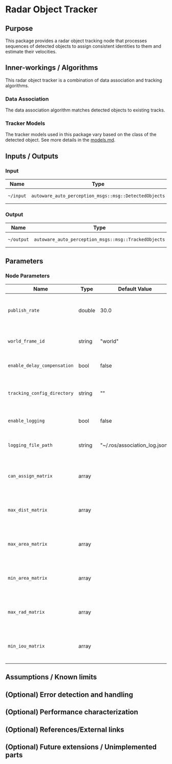 # Radar Object Tracker

## Purpose

This package provides a radar object tracking node that processes sequences of detected objects to assign consistent identities to them and estimate their velocities.

## Inner-workings / Algorithms

This radar object tracker is a combination of data association and tracking algorithms.

<!-- In the future, you can add an overview image here -->
<!-- ![radar_object_tracker_overview](image/radar_object_tracker_overview.svg) -->

### Data Association

The data association algorithm matches detected objects to existing tracks.

### Tracker Models

The tracker models used in this package vary based on the class of the detected object.
See more details in the [models.md](models.md).

<!-- In the future, you can add flowcharts, state transitions, and other details about how this package works. -->

## Inputs / Outputs

### Input

| Name      | Type                                                  | Description      |
| --------- | ----------------------------------------------------- | ---------------- |
| `~/input` | `autoware_auto_perception_msgs::msg::DetectedObjects` | Detected objects |

### Output

| Name       | Type                                                 | Description     |
| ---------- | ---------------------------------------------------- | --------------- |
| `~/output` | `autoware_auto_perception_msgs::msg::TrackedObjects` | Tracked objects |

## Parameters

### Node Parameters

| Name                        | Type   | Default Value                 | Description                                                 |
| --------------------------- | ------ | ----------------------------- | ----------------------------------------------------------- |
| `publish_rate`              | double | 30.0                          | The rate at which to publish the output messages            |
| `world_frame_id`            | string | "world"                       | The frame ID of the world coordinate system                 |
| `enable_delay_compensation` | bool   | false                         | Whether to enable delay compensation                        |
| `tracking_config_directory` | string | ""                            | The directory containing the tracking configuration files   |
| `enable_logging`            | bool   | false                         | Whether to enable logging                                   |
| `logging_file_path`         | string | "~/.ros/association_log.json" | The path to the file where logs should be written           |
| `can_assign_matrix`         | array  |                               | An array of integers used in the data association algorithm |
| `max_dist_matrix`           | array  |                               | An array of doubles used in the data association algorithm  |
| `max_area_matrix`           | array  |                               | An array of doubles used in the data association algorithm  |
| `min_area_matrix`           | array  |                               | An array of doubles used in the data association algorithm  |
| `max_rad_matrix`            | array  |                               | An array of doubles used in the data association algorithm  |
| `min_iou_matrix`            | array  |                               | An array of doubles used in the data association algorithm  |

## Assumptions / Known limits

<!-- In the future, you can add assumptions and known limitations of this package. -->

## (Optional) Error detection and handling

<!-- In the future, you can add details about how this package detects and handles errors. -->

## (Optional) Performance characterization

<!-- In the future, you can add details about the performance of this package. -->

## (Optional) References/External links

<!-- In the future, you can add references and links to external code used in this package. -->

## (Optional) Future extensions / Unimplemented parts

<!-- In the future, you can add details about planned extensions or unimplemented parts of this package. -->
